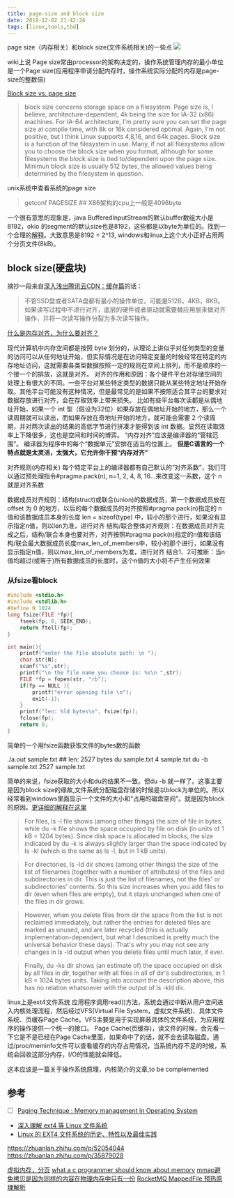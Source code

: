 ```yaml
---
title: page-size and block size
date: 2018-12-02 21:42:24
tags: [linux,tools,tbd]
---
```


page size（内存相关）和block size(文件系统相关)的一些点
![](https://www.haldir66.ga/static/imgs/scenery1511100718415.jpg)
<!--more-->
wiki上说
Page size常由processor的架构决定的，操作系统管理内存的最小单位是一个Page size(应用程序申请分配内存时，操作系统实际分配的内存是page-size的整数倍)


[Block size vs. page size](http://forums.justlinux.com/showthread.php?3261-Block-size-vs-page-size)
>  block size concerns storage space on a filesystem.
Page size is, I believe, architecture-dependent, 4k being the size for IA-32 (x86) machines. For IA-64 architecture, I'm pretty sure you can set the page size at compile time, with 8k or 16k considered optimal. Again, I'm not positive, but I think Linux supports 4,8,16, and 64k pages.
Block size is a function of the filesystem in use. Many, if not all filesystems allow you to choose the block size when you format, although for some filesystems the block size is tied to/dependent upon the page size.
Minimun block size is usually 512 bytes, the allowed values being determined by the filesystem in question.


unix系统中查看系统的page size
> getconf PAGESIZE ## X86架构的cpu上一般是4096byte


一个很有意思的现象是，java BufferedInputStream的默认buffer数组大小是8192，okio 的segment的默认size也是8192，这些都是以byte为单位的。找到一个合理的[解释](https://stackoverflow.com/questions/37404068/why-is-the-default-char-buffer-size-of-bufferedreader-8192)。大致意思是8192 = 2^13, windows和linux上这个大小正好占用两个分页文件(8kB)。


## block size(硬盘块)
摘抄一段来自[深入浅出腾讯云CDN：缓存篇](https://zhuanlan.zhihu.com/p/26077257)的话：
> 不管SSD盘或者SATA盘都有最小的操作单位，可能是512B，4KB，8KB。如果读写过程中不进行对齐，底层的硬件或者驱动就需要替应用层来做对齐操作，并将一次读写操作分裂为多次读写操作。


[什么是内存对齐，为什么要对齐？](https://www.zfl9.com/c-struct.html)

现代计算机中内存空间都是按照 byte 划分的，从理论上讲似乎对任何类型的变量的访问可以从任何地址开始，但实际情况是在访问特定变量的时候经常在特定的内存地址访问，这就需要各类型数据按照一定的规则在空间上排列，而不是顺序的一个接一个的排放，这就是对齐。
对齐的作用和原因：各个硬件平台对存储空间的处理上有很大的不同。一些平台对某些特定类型的数据只能从某些特定地址开始存取。其他平台可能没有这种情况，但是最常见的是如果不按照适合其平台的要求对数据存放进行对齐，会在存取效率上带来损失。
比如有些平台每次读都是从偶地址开始，如果一个 int 型（假设为32位）如果存放在偶地址开始的地方，那么一个读周期就可以读出，而如果存放在奇地址开始的地方，就可能会需要 2 个读周期，并对两次读出的结果的高低字节进行拼凑才能得到该 int 数据。显然在读取效率上下降很多，这也是空间和时间的博弈。
“内存对齐”应该是编译器的“管辖范围”。
编译器为程序中的每个“数据单元”安排在适当的位置上。
**但是C语言的一个特点就是太灵活，太强大，它允许你干预“内存对齐”**

对齐规则(内存相关)
每个特定平台上的编译器都有自己默认的“对齐系数”，我们可以通过预处理指令#pragma pack(n), n=1, 2, 4, 8, 16...来改变这一系数，这个 n 就是对齐系数

数据成员对齐规则：结构(struct)或联合(union)的数据成员，第一个数据成员放在 offset 为 0 的地方，以后的每个数据成员的对齐按照#pragma pack(n)指定的 n 值和该数据成员本身的长度 len = sizeof(type) 中，较小的那个进行，如果没有显示指定n值，则以len为准，进行对齐
结构/联合整体对齐规则：在数据成员对齐完成之后，结构/联合本身也要对齐，对齐按照#pragma pack(n)指定的n值和该结构/联合最大数据成员长度max_len_of_members中，较小的那个进行，如果没有显示指定n值，则以max_len_of_members为准，进行对齐
结合1、2可推断：当n值均超过(或等于)所有数据成员的长度时，这个n值的大小将不产生任何效果


### 从fsize看block
```c
#include <stdio.h>
#include <stdlib.h>
#define N 1024
long fsize(FILE *fp){
    fseek(fp, 0, SEEK_END);
    return ftell(fp);
}

int main(){
    printf("enter the file absolute path: \n ");
    char str[N];
    scanf("%s",str);
    printf("\n the file name you choose is: %s\n ",str);
    FILE *fp = fopen(str, "rb");
    if(fp == NULL ){
        printf("error opening file \n");
        exit(-1);
    }
    printf("len: %ld bytes\n", fsize(fp));
    fclose(fp);
    return 0;
}
```
简单的一个用fsize函数获取文件的bytes数的函数

./a.out sample.txt ## len: 2527 bytes
du sample.txt 
4 sample.txt
du -b sample.txt
2527 sample.txt

简单的来说，fsize获取的大小和du的结果不一致。但du -b 就一样了。这事主要是因为block size的缘故,文件系统分配磁盘存储的时候是以block为单位的。所以经常看到windows里面显示一个文件的大小和“占用的磁盘空间”。就是因为block的原因。[更详细的解释在这里](https://unix.stackexchange.com/questions/120311/why-are-there-so-many-different-ways-to-measure-disk-usage)

> For files, ls -l file shows (among other things) the size of file in bytes, while du -k file shows the space occupied by file on disk (in units of 1 kB = 1204 bytes). Since disk space is allocated in blocks, the size indicated by du -k is always slightly larger than the space indicated by  ls -kl (which is the same as ls -l, but in 1 kB units).

> For directories, ls -ld dir shows (among other things) the size of the list of filenames (together with a number of attributes) of the files and subdirectories in dir. This is just the list of filenames, not the files' or subdirectories' contents. So this size increases when you add files to dir (even when files are empty), but it stays unchanged when one of the files in dir grows.

> However, when you delete files from dir the space from the list is not reclaimed immediately, but rather the entries for deleted files are marked as unused, and are later recycled (this is actually implementation-dependent, but what I described is pretty much the universal behavior these days). That's why you may not see any changes in ls -ld output when you delete files until much later, if ever.

> Finally, du -ks dir shows (an estimate of) the space occupied on disk by all files in dir, together with all files in all of dir's subdirectories, in 1 kB = 1024 bytes units. Taking into account the description above, this has no relation whatsoever with the output of ls -kld dir.


linux上是ext4文件系统
应用程序调用read()方法，系统会通过中断从用户空间进入内核处理流程，然后经过VFS(Virtual File System，虚拟文件系统)、具体文件系统、页缓存Page Cache。VFS主要是用于实现屏蔽具体的文件系统，为应用程序的操作提供一个统一的接口。
Page Cache(页缓存)，读文件的时候，会先看一下它是不是已经在Page Cache里面，如果命中了的话，就不会去读取磁盘。通过/proc/meminfo文件可以查看缓存的内存占用情况，当系统内存不足的时候，系统会回收这部分内存，I/O的性能就会降低。


这本应该是一篇关于操作系统原理，内核简介的文章,to be complemented



## 参考
- [ ] [Paging Technique : Memory management in Operating System](https://www.youtube.com/watch?v=0Rf5Jc61ArM)
- [深入理解 ext4 等 Linux 文件系统](https://zhuanlan.zhihu.com/p/44267768)
- [Linux 的 EXT4 文件系统的历史、特性以及最佳实践](https://zhuanlan.zhihu.com/p/27875337)


https://zhuanlan.zhihu.com/p/52054044
https://zhuanlan.zhihu.com/p/35879028


[虚拟内存，分页](https://www.cnblogs.com/vamei/p/9329278.html)
[what a c programmer should know about memory](https://marek.vavrusa.com/memory/)
[mmap避免拷贝是因为同样的内容在物理内存中只有一份](https://blog.csdn.net/ITer_ZC/article/details/44195731)
[RocketMQ MappedFile 预热原理解析](https://cloud.tencent.com/developer/article/1381040C)